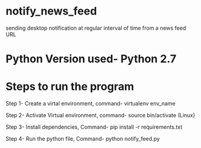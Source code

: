 # notify_news_feed
sending desktop notification at regular interval of time from a news feed URL

# Python Version used- Python 2.7

# Steps to run the program
Step 1- Create a virtal environment,
command- virtualenv env_name

Step 2- Activate Virtual environment,
command- source bin/activate (Linux)

Step 3- Install dependencies,
Command- pip install -r requirements.txt

Step 4- Run the python file,
Command- python notify_feed.py
